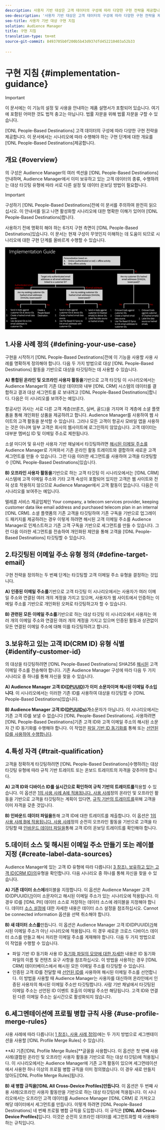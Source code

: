 ```yaml
---
description: 사용자 기반 대상은 고객 데이터의 구성에 따라 다양한 구현 전략을 제공합니다. 이 문서에서는 시나리오에 따라 사람 기반 대상에 대해 수행해야 하는 구현 단계에 대한 개요를 제공합니다.
seo-description: '사용자 기반 대상은 고객 데이터의 구성에 따라 다양한 구현 전략을 제공합니다. 이 문서에서는 시나리오에 따라 사람 기반 대상에 대해 수행해야 하는 구현 단계에 대한 개요를 제공합니다.  '
seo-title: 사용자 기반 대상 구현 지침
solution: Audience Manager
title: 구현 지침
translation-type: tm+mt
source-git-commit: 8493705b0f200b5b43d937dfd452210403a52b33

---
```



# 구현 지침 {#implementation-guidance}

>[!IMPORTANT]
>이 문서에는 이 기능의 설정 및 사용을 안내하는 제품 설명서가 포함되어 있습니다. 여기에 포함된 어떠한 것도 법적 충고는 아닙니다. 법률 자문을 위해 법률 자문을 구할 수 있습니다.

[!DNL People-Based Destinations] 고객 데이터의 구성에 따라 다양한 구현 전략을 제공합니다. 이 문서에서는 시나리오에 따라 수행해야 하는 구현 단계에 대한 개요를 [!DNL People-Based Destinations]제공합니다.

## 개요 {#overview}

의 구성은 Audience Manager의 여러 섹션을 [!DNL People-Based Destinations] 안내하며, Audience Manager에서 이미 보유하고 있는 고객 데이터의 종류, 수행하려는 대상 타깃팅 유형에 따라 서로 다른 설정 및 데이터 온보딩 방법이 필요합니다.

>[!IMPORTANT]
> 구성하기 [!DNL People-Based Destinations]전에 이 문서를 주의하여 완전히 읽으십시오. 이 안내서를 읽고 나면 활성화할 시나리오에 대한 명확한 이해가 있어야 [!DNL People-Based Destinations]합니다.

사용하기 전에 명확히 해야 하는 6가지 구현 측면이 [!DNL People-Based Destinations]있습니다. 이 문서는 현재 구성이 무엇인지 이해하는 데 도움이 되므로 시나리오에 대한 구현 단계를 올바르게 수행할 수 있습니다.

![pbd-implementation](assets/pbd-implementation.png)

## 1.사용 사례 정의 {#defining-your-use-case}

구현을 시작하기 [!DNL People-Based Destinations]전에 이 기능을 사용할 사용 사례를 명확하게 정의해야 합니다. 다음 두 가지 방법으로 대상 [!DNL People-Based Destinations] 활동을 기반으로 대상을 타깃팅하는 데 사용할 수 있습니다.

**A) 통합된 온라인 및 오프라인 사용자 활동을**&#x200B;기반으로 고객 타깃팅 이 시나리오에서는 Audience Manager의 기존 대상 데이터와 내부 [!DNL CRM] 시스템의 데이터를 결합하고 결과 대상 세그먼트를 로 보내려고 [!DNL People-Based Destinations]합니다. 다음은 이 시나리오를 보여주는 예입니다.

항공사인 귀사는 서로 다른 고객 계층(브론즈, 실버, 골드)을 가지며 각 계층에 소셜 플랫폼을 통해 개인화된 상품을 제공하려고 합니다. Audience Manager를 사용하여 웹 사이트의 고객 활동을 분석할 수 있습니다. 그러나 모든 고객이 항공사 모바일 앱을 사용하는 것은 아니며 일부 고객은 회사의 웹사이트에 로그인하지 않았습니다. 고객 데이터는 대부분 멤버십 ID 및 이메일 주소로 제한됩니다.

소셜 미디어 및 유사한 사용자 기반 채널에서 타깃팅하려면 [해시된 이메일 주소를](people-based-destinations-prerequisites.md) Audience Manager로 가져와서 기존 온라인 활동 트레이트와 결합하여 새로운 고객 세그먼트를 만들 수 있습니다. 그런 다음 이러한 세그먼트를 사용하여 고객을 타겟팅할 수 [!DNL People-Based Destinations]있습니다.

**B) 오프라인 사용자 활동을**&#x200B;기반으로 하는 고객 타깃팅 이 시나리오에서는 [!DNL CRM] 시스템에 고객 이메일 주소와 기타 고객 속성이 포함되어 있지만 고객은 웹 사이트와 전혀 상호 작용하지 않으므로 Audience Manager에서 고객 활동이 없습니다. 다음은 이 시나리오를 보여주는 예입니다.

텔레콤 서비스 제공업체인 Your company, a telecom services provider, keeping customer data like email address and purchased telecom plan in an internal [!DNL CRM]. 소셜 플랫폼의 기존 고객을 타깃팅하여 기존 구독을 기반으로 업그레이드 패키지를 제공하려는 경우 이렇게 하려면 해시된 고객 이메일 주소를 Audience Manager로 인제스트하고 기존 고객 구독을 기반으로 세그먼트를 만들 수 있습니다. 그런 다음 이러한 세그먼트를 전송하여 개인화된 제안을 통해 고객을 [!DNL People-Based Destinations] 타깃팅할 수 있습니다.

## 2.타깃팅된 이메일 주소 유형 정의 {#define-target-email}

구현 전략을 정의하는 두 번째 단계는 타깃팅할 고객 이메일 주소 유형을 결정하는 것입니다.

**A) 인증된 이메일 주소를**&#x200B;기반으로 고객 타깃팅 이 시나리오에서는 사용자가 여러 이메일 주소와 연결된 여러 개의 계정을 가지고 있으며, 사용자가 웹 사이트에서 인증하는 이메일 주소를 기반으로 개인화된 오퍼로 타깃팅하고자 할 수 있습니다.

**B) 관련된 모든 이메일 주소를**&#x200B;기반으로 하는 대상 타깃팅 이 시나리오에서 사용자는 여러 개의 이메일 주소와 연결된 여러 개의 계정을 가지고 있으며 인증된 활동과 상관없이 모든 연결된 이메일 주소에 대해 이를 타깃팅하려고 합니다.

## 3.보유하고 있는 고객 ID(CRM ID) 유형 식별 {#identify-customer-id}

의 대상을 타깃팅하려면 [!DNL People-Based Destinations] SHA256 [해시된](people-based-destinations-prerequisites.md) 고객 이메일 주소를 전송해야 합니다. 기존 Audience Manager 구성에 따라 다음 두 가지 시나리오 중 하나를 통해 자신을 찾을 수 있습니다.

**A) Audience Manager 고객 ID([DPUUID](../../reference/ids-in-aam.md))가 이미 소문자이며 해시된 이메일 주소입니다**. 이 시나리오에서는 이러한 기존 ID를 사용하여 대상을 타깃팅할 수 [!DNL People-Based Destinations]있습니다.

**B) Audience Manager 고객 ID([DPUUIDs](../../reference/ids-in-aam.md))가**&#x200B;소문자가 아닙니다. 이 시나리오에서는 기존 고객 ID를 보낼 수 없습니다 [!DNL People-Based Destinations]. 사용하려면 [!DNL People-Based Destinations]기존 고객 ID와 고객 이메일 주소의 해시된 소문자 간 ID 동기화를 수행해야 합니다. 이 작업은 [파일 기반 ID 동기화를](../../integration/sending-audience-data/batch-data-transfer-explained/id-sync-file-based.md) 통해 또는 [선언된 ID를 사용하여 수행합니다](../declared-ids.md).

## 4.특성 자격 {#trait-qualification}

고객을 정확하게 타깃팅하려면 [!DNL People-Based Destinations]수행하려는 대상 타깃팅 유형에 따라 규칙 기반 트레이트 또는 온보드 트레이트의 자격을 갖추어야 합니다.

**A) 고객 ID와 디바이스 ID를 실시간으로 확인하여 규칙 기반의 트레이트를**&#x200B;적용할 수 있습니다. 이 옵션은 [1의 사용 사례 A에 적용됩니다. 사용 사례](people-based-destinations-workflow.md#defining-your-use-case)정의 온라인 및 오프라인 활동을 기반으로 고객을 타깃팅하는 계획이 있다면, [규칙 기반의 트레이트를](../traits/trait-and-segment-qualification-reference.md)위해 고객을 이미 자격을 갖춘 것입니다.

**B) 인바운드 데이터 파일을**&#x200B;통해 고객 ID에 대한 트레이트를 제출합니다. 이 옵션은 [1의 사용 사례 B에 적용됩니다. 사용 사례](people-based-destinations-workflow.md#defining-your-use-case)정의 순전히 오프라인 활동을 기반으로 고객을 타깃팅할 때 [인바운드 데이터 파일을](../../integration/sending-audience-data/batch-data-transfer-explained/inbound-file-contents.md)통해 고객 ID의 온보딩 트레이트를 확인해야 합니다.

## 5.데이터 소스 및 해시된 이메일 주소 만들기 또는 레이블 지정 {#create-label-data-sources}

Audience Manager에 있는 고객 ID 유형에 따라 다릅니다( [3 참조). 보유하고 있는 고객 ID(CRM ID)의](people-based-destinations-workflow.md#identify-customer-id)유형을 확인합니다. 다음 시나리오 중 하나를 통해 자신을 찾을 수 있습니다.

**A) 기존 데이터 소스에**&#x200B;레이블을 지정합니다. 이 옵션은 Audience Manager 고객 ID(DPUUID)[가](../../reference/ids-in-aam.md)이미 소문자이고 해시된 이메일 주소가 있는 시나리오에 적용됩니다. 이 경우 ID를 [!DNL PII] 데이터 소스로 저장하는 데이터 소스에 레이블을 지정해야 합니다. 데이터 [소스 설정에](../datasources-list-and-settings.md) 대한 자세한 내용은 데이터 소스 설정을 참조하십시오. Cannot be connected information 옵션을 선택 취소해야 합니다.

**B) 새 데이터 소스를**&#x200B;만듭니다. 이 옵션은 Audience Manager 고객 ID(DPUUID)[가](../../reference/ids-in-aam.md)해시된 이메일 주소가 아닌 시나리오에 적용됩니다. 이 경우 새로운 크로스 디바이스 데이터 소스를 만들고 해시 처리한 이메일 주소를 게재해야 합니다. 다음 두 가지 방법으로 이 작업을 수행할 수 있습니다.

* 파일 기반 ID 동기화 사용 ID [동기화 파일의 모양에 대한 자세한](../../integration/sending-audience-data/batch-data-transfer-explained/id-sync-file-based.md) 내용은 ID 동기화 파일의 이름 및 컨텐츠 요구 사항을 참조하십시오. 이 방법을 사용하는 경우 [!DNL CRM] 데이터베이스에서 해시된 모든 이메일 주소를 타깃팅할 수 있습니다.
* 인증된 고객 ID를 전달할 때 [선언된 ID를](../declared-ids.md) 사용하여 해시된 이메일 주소를 선언합니다. 이 방법을 사용할 때 Audience Manager는 사용자를 대신하여 온라인에서 인증된 사용자의 해시된 이메일 주소만 타깃팅합니다. 사람 기반 채널에서 타깃팅된 이메일 주소는 선언된 ID 이벤트 호출의 이메일 주소만 해당됩니다. 고객 ID와 연결된 다른 이메일 주소는 실시간으로 활성화되지 않습니다.

## 6.세그멘테이션에 프로필 병합 규칙 사용 {#use-profile-merge-rules}

사용 사례에 따라 다릅니다( [1 참조). 사용 사례 정의](people-based-destinations-workflow.md#defining-your-use-case))에는 두 가지 방법으로 세그멘테이션을 사용할 [!DNL Profile Merge Rules] 수 있습니다.

**A) 기존[!DNL Profile Merge Rules]**글꼴을 사용합니다. 이 옵션은 첫 번째 사용 사례(결합된 온라인 및 오프라인 사용자 활동을 기반으로 하는 대상 타깃팅)에 적용됩니다. 이 시나리오에서는 Audience Manager에 기존 고객 활동이 있으며 세그먼테이션에서 사용한 하나 이상의 프로필 병합 규칙을 이미 정의했습니다. 이 경우 새로 만들지 않아도[!DNL Profile Merge Rules]됩니다.

**B) 새 병합 규칙을[!DNL All Cross-Device Profiles]만듭니다**. 이 옵션은 두 번째 사용 사례(오프라인 사용자 활동만을 기반으로 하는 대상 타깃팅)에 적용됩니다. 이 시나리오에서는 오프라인 고객 데이터를 Audience Manager [!DNL CRM] 로 가져오고 해당 데이터에서 세그먼트를 만듭니다. 이렇게 하려면 [!DNL People-Based Destinations] 네 번째 프로필 병합 규칙을 도입합니다. 이 규칙은 **[!DNL All Cross-Device Profiles]**&#x200B;입니다. 이것은 순전히 오프라인 데이터를 세그먼트화할 때 사용해야 하는 규칙입니다.
